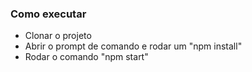 ### Como executar

- Clonar o projeto
- Abrir o prompt de comando e rodar um "npm install"
- Rodar o comando "npm start"